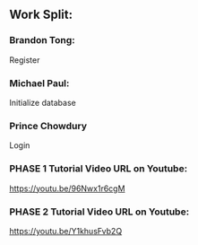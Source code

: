 ## Work Split:

### Brandon Tong:
Register

### Michael Paul:
Initialize database

### Prince Chowdury
Login 

### PHASE 1 Tutorial Video URL on Youtube:
https://youtu.be/96Nwx1r6cgM

### PHASE 2 Tutorial Video URL on Youtube:
https://youtu.be/Y1khusFvb2Q
